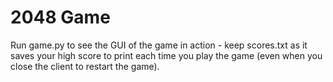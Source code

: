# 2048 Game

Run game.py to see the GUI of the game in action - keep scores.txt as it saves your high score to print each time you play the game (even when you close the client to restart the game).
